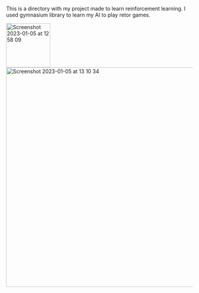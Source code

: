 This is a directory with my project made to learn reinforcement learning. 
I used gymnasium library to learn my AI to play retor games.

<img width="119" alt="Screenshot 2023-01-05 at 12 58 09" src="https://user-images.githubusercontent.com/94618871/210777178-9006be33-fd97-4293-8ab5-ed6849f3846e.png">

<img width="591" alt="Screenshot 2023-01-05 at 13 10 34" src="https://user-images.githubusercontent.com/94618871/210777337-bd80a326-39b8-4d78-b0e0-f2aeb8537510.png">
